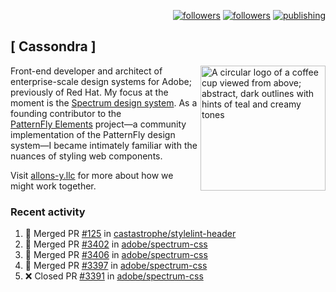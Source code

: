 <p align="right"><a rel="me" href="https://front-end.social/@castastrophe">
    <img alt="followers" title="Follow me on Mastodon" src="https://img.shields.io/mastodon/follow/109297102751309835?domain=https%3A%2F%2Ffront-end.social&label=Follow&logo=mastodon&logoColor=white&style=for-the-badge&labelColor=008080&color=006969"/></a>
  <a href="https://codepen.io/castastrophe/">
    <img alt="followers" title="Follow me on CodePen" src="https://img.shields.io/badge/23-1?color=640464&labelColor=7c007c&style=for-the-badge&logo=codepen&label=Follow"/></a>
<a href="https://castastrophe.medium.com/">
    <img alt="publishing" title="View articles on Medium" src="https://img.shields.io/badge/107-1?color=666&labelColor=444&label=subscribe&logo=medium&logoColor=white&style=for-the-badge"/></a>
</p>

## [&nbsp;Cassondra&nbsp;]

<img align="right" src="https://github-production-user-asset-6210df.s3.amazonaws.com/1840295/253016758-ba468774-1cd3-42c2-8f43-947b5eeb5edf.png" height="200" alt="A circular logo of a coffee cup viewed from above; abstract, dark outlines with hints of teal and creamy tones">

Front-end developer and architect of enterprise-scale design systems for Adobe; previously of Red Hat. My focus at the moment is the [Spectrum design system](https://github.com/adobe/spectrum-css). As a founding contributor to the [PatternFly&nbsp;Elements](https://github.com/patternfly/patternfly-elements) project&mdash;a community implementation of the PatternFly design system&mdash;I became intimately familiar with the nuances of styling web components.

Visit [allons-y.llc](http://allons-y.llc/) for more about how we might work together.

### Recent activity

<!--START_SECTION:activity-->
1. 🎉 Merged PR [#125](https://github.com/castastrophe/stylelint-header/pull/125) in [castastrophe/stylelint-header](https://github.com/castastrophe/stylelint-header)
2. 🎉 Merged PR [#3402](https://github.com/adobe/spectrum-css/pull/3402) in [adobe/spectrum-css](https://github.com/adobe/spectrum-css)
3. 🎉 Merged PR [#3406](https://github.com/adobe/spectrum-css/pull/3406) in [adobe/spectrum-css](https://github.com/adobe/spectrum-css)
4. 🎉 Merged PR [#3397](https://github.com/adobe/spectrum-css/pull/3397) in [adobe/spectrum-css](https://github.com/adobe/spectrum-css)
5. ❌ Closed PR [#3391](https://github.com/adobe/spectrum-css/pull/3391) in [adobe/spectrum-css](https://github.com/adobe/spectrum-css)
<!--END_SECTION:activity-->

